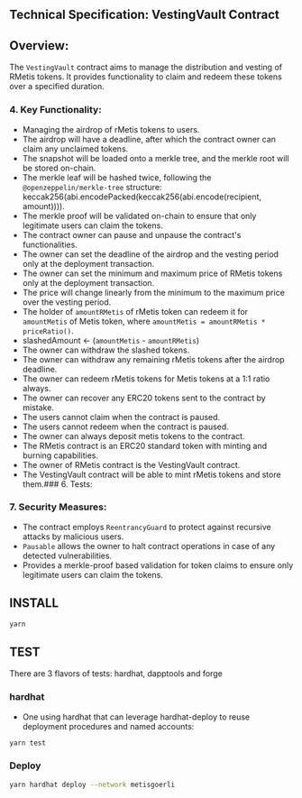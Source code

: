 ## Technical Specification: VestingVault Contract

## Overview:

The `VestingVault` contract aims to manage the distribution and vesting of RMetis tokens. It provides functionality to claim and redeem these tokens over a specified duration.

### 4. Key Functionality:

-   Managing the airdrop of rMetis tokens to users.
-   The airdrop will have a deadline, after which the contract owner can claim any unclaimed tokens.
-   The snapshot will be loaded onto a merkle tree, and the merkle root will be stored on-chain.
-   The merkle leaf will be hashed twice, following the `@openzeppelin/merkle-tree` structure: keccak256(abi.encodePacked(keccak256(abi.encode(recipient, amount)))).
-   The merkle proof will be validated on-chain to ensure that only legitimate users can claim the tokens.
-   The contract owner can pause and unpause the contract's functionalities.
-   The owner can set the deadline of the airdrop and the vesting period only at the deployment transaction.
-   The owner can set the minimum and maximum price of RMetis tokens only at the deployment transaction.
-   The price will change linearly from the minimum to the maximum price over the vesting period.
-   The holder of `amountRMetis` of rMetis token can redeem it for `amountMetis` of Metis token, where `amountMetis = amountRMetis * priceRatio()`.
-   slashedAmount <- (`amountMetis` - `amountRMetis`)
-   The owner can withdraw the slashed tokens.
-   The owner can withdraw any remaining rMetis tokens after the airdrop deadline.
-   The owner can redeem rMetis tokens for Metis tokens at a 1:1 ratio always.
-   The owner can recover any ERC20 tokens sent to the contract by mistake.
-   The users cannot claim when the contract is paused.
-   The users cannot redeem when the contract is paused.
-   The owner can always deposit metis tokens to the contract.
-   The RMetis contract is an ERC20 standard token with minting and burning capabilities.
-   The owner of RMetis contract is the VestingVault contract.
-   The VestingVault contract will be able to mint rMetis tokens and store them.### 6. Tests:

### 7. Security Measures:

-   The contract employs `ReentrancyGuard` to protect against recursive attacks by malicious users.
-   `Pausable` allows the owner to halt contract operations in case of any detected vulnerabilities.
-   Provides a merkle-proof based validation for token claims to ensure only legitimate users can claim the tokens.

## INSTALL

```bash
yarn
```

## TEST

There are 3 flavors of tests: hardhat, dapptools and forge

### hardhat

-   One using hardhat that can leverage hardhat-deploy to reuse deployment procedures and named accounts:

```bash
yarn test
```

### Deploy

```bash
yarn hardhat deploy --network metisgoerli
```
